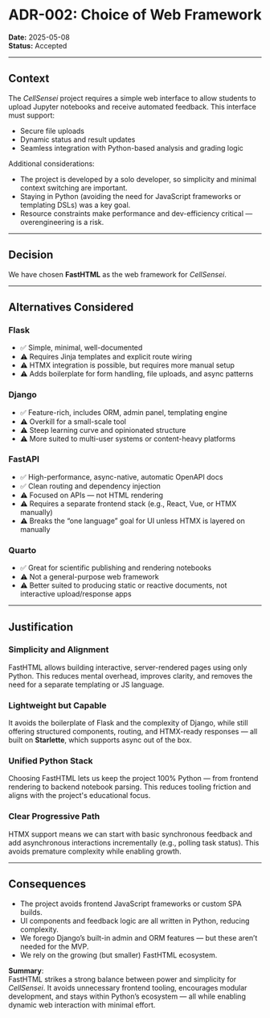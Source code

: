 # ADR-002: Choice of Web Framework

**Date:** 2025-05-08  
**Status:** Accepted

---

## Context

The *CellSensei* project requires a simple web interface to allow students to upload Jupyter notebooks and receive automated feedback. This interface must support:
- Secure file uploads
- Dynamic status and result updates
- Seamless integration with Python-based analysis and grading logic

Additional considerations:
- The project is developed by a solo developer, so simplicity and minimal context switching are important.
- Staying in Python (avoiding the need for JavaScript frameworks or templating DSLs) was a key goal.
- Resource constraints make performance and dev-efficiency critical — overengineering is a risk.

---

## Decision

We have chosen **FastHTML** as the web framework for *CellSensei*.

---

## Alternatives Considered

### Flask
- ✅ Simple, minimal, well-documented
- ⚠️ Requires Jinja templates and explicit route wiring
- ⚠️ HTMX integration is possible, but requires more manual setup
- ⚠️ Adds boilerplate for form handling, file uploads, and async patterns

### Django
- ✅ Feature-rich, includes ORM, admin panel, templating engine
- ⚠️ Overkill for a small-scale tool
- ⚠️ Steep learning curve and opinionated structure
- ⚠️ More suited to multi-user systems or content-heavy platforms

### FastAPI
- ✅ High-performance, async-native, automatic OpenAPI docs
- ✅ Clean routing and dependency injection
- ⚠️ Focused on APIs — not HTML rendering
- ⚠️ Requires a separate frontend stack (e.g., React, Vue, or HTMX manually)
- ⚠️ Breaks the “one language” goal for UI unless HTMX is layered on manually

### Quarto
- ✅ Great for scientific publishing and rendering notebooks
- ⚠️ Not a general-purpose web framework
- ⚠️ Better suited to producing static or reactive documents, not interactive upload/response apps

---

## Justification

### Simplicity and Alignment
FastHTML allows building interactive, server-rendered pages using only Python. This reduces mental overhead, improves clarity, and removes the need for a separate templating or JS language.

### Lightweight but Capable
It avoids the boilerplate of Flask and the complexity of Django, while still offering structured components, routing, and HTMX-ready responses — all built on **Starlette**, which supports async out of the box.

### Unified Python Stack
Choosing FastHTML lets us keep the project 100% Python — from frontend rendering to backend notebook parsing. This reduces tooling friction and aligns with the project's educational focus.

### Clear Progressive Path
HTMX support means we can start with basic synchronous feedback and add asynchronous interactions incrementally (e.g., polling task status). This avoids premature complexity while enabling growth.

---

## Consequences

- The project avoids frontend JavaScript frameworks or custom SPA builds.
- UI components and feedback logic are all written in Python, reducing complexity.
- We forego Django’s built-in admin and ORM features — but these aren’t needed for the MVP.
- We rely on the growing (but smaller) FastHTML ecosystem.

**Summary**:  
FastHTML strikes a strong balance between power and simplicity for *CellSensei*. It avoids unnecessary frontend tooling, encourages modular development, and stays within Python’s ecosystem — all while enabling dynamic web interaction with minimal effort.
